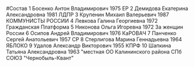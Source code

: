 #Состав
1 Босенко Антон Владимирович 1975 ЕР
2 Демидова Екатерина Александровна 1981 ЛДПР
3 Крупенин Михаил Валерьевич 1987 КОММУНИСТЫ РОССИИ
4 Левкова Галина Георгиевна 1972 Гражданская Платформа
5 Никонова Ольга Игоревна 1972 За женщин России
6 Осипов Андрей Владимирович 1976 КаРОВАЧ
7 Панченко Сергей Анатольевич 1957 СР
8 Стерлигова Марина Геннадьевна 1964 ЯБЛОКО
9 Удалов Александр Викторович 1955 КПРФ
10 Шапкина Татьяна Александровна 1963 \"местная ОО Калининского района СПб СОЮЗ \"Чернобыль-Квант\"

